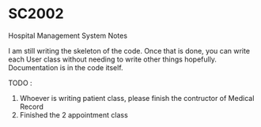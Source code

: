 # SC2002
Hospital Management System Notes

I am still writing the skeleton of the code. Once that is done, you can write each User class without needing to write other things hopefully. Documentation is in the code itself.

TODO : 
1. Whoever is writing patient class, please finish the contructor of Medical Record
2. Finished the 2 appointment class